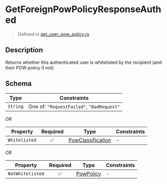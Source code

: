 # GetForeignPowPolicyResponseAuthed
> Defined in [get_user_pow_policy.rs](../../../../../interface/src/interface/routes/native/get_user_pow_policy.rs)

## Description
Returns whether this authenticated user is whitelisted by the recipient (and their POW policy
if not)

## Schema

| Type | Constraints |
| --- | --- |
| `String` | One of: `"RequestFailed"`, `"BadRequest"` |

*OR*

| Property | Required | Type | Constraints |
| --- | :---: | --- | --- |
| `Whitelisted` | ✅ | [PowClassification](../../../pow/PowClassification.md) |  -  |


*OR*

| Property | Required | Type | Constraints |
| --- | :---: | --- | --- |
| `NotWhitelisted` | ✅ | [PowPolicy](../../../pow/PowPolicy.md) |  -  |


